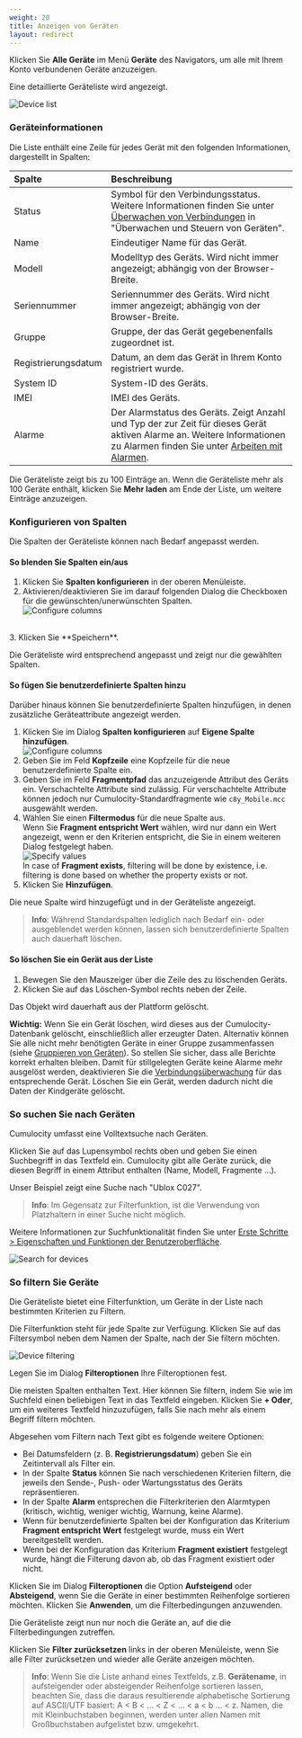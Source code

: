 ```yaml
---
weight: 20
title: Anzeigen von Geräten
layout: redirect
---
```


Klicken Sie **Alle Geräte** im Menü **Geräte** des Navigators, um alle mit Ihrem Konto verbundenen Geräte anzuzeigen. 

Eine detaillierte Geräteliste wird angezeigt.

![Device list](/images/benutzerhandbuch/DeviceManagement/devmgmt-devices-alldevices.png)

### Geräteinformationen

Die Liste enthält eine Zeile für jedes Gerät mit den folgenden Informationen, dargestellt in Spalten:

<table>
<thead>
<Column width = 150>
<tr>
<th style="text-align:left">Spalte</th>
<th style="text-align:left">Beschreibung</th>
</tr>
</thead>
<tbody>
<tr>
<td style="text-align:left">Status</td>
<td style="text-align:left">Symbol für den Verbindungsstatus. Weitere Informationen finden Sie unter <a href="#connection-monitoring" class="no-ajaxy">Überwachen von Verbindungen</a> in "Überwachen und Steuern von Geräten".</td>
</tr>
<tr>
<td style="text-align:left">Name</td>
<td style="text-align:left">Eindeutiger Name für das Gerät.</td>
</tr>
<tr>
<td style="text-align:left">Modell</td>
<td style="text-align:left">Modelltyp des Geräts. Wird nicht immer angezeigt; abhängig von der Browser-Breite.</td>
</tr>
<tr>
<td style="text-align:left">Seriennummer</td>
<td style="text-align:left">Seriennummer des Geräts. Wird nicht immer angezeigt; abhängig von der Browser-Breite.</td>
</tr>
<tr>
<td style="text-align:left">Gruppe</td>
<td style="text-align:left">Gruppe, der das Gerät gegebenenfalls zugeordnet ist.</td>
</tr>
<tr>
<td style="text-align:left">Registrierungsdatum</td>
<td style="text-align:left">Datum, an dem das Gerät in Ihrem Konto registriert wurde.</td>
</tr>
<tr>
<td style="text-align:left">System ID</td>
<td style="text-align:left">System-ID des Geräts.</td>
</tr>
<tr>
<td style="text-align:left">IMEI</td>
<td style="text-align:left">IMEI des Geräts.</td>
</tr>
<tr>
<td style="text-align:left">Alarme</td>
<td style="text-align:left">Der Alarmstatus des Geräts. Zeigt Anzahl und Typ der zur Zeit für dieses Gerät aktiven Alarme an. Weitere Informationen zu Alarmen finden Sie unter <a href="#alarm-monitoring" class="no-ajaxy">Arbeiten mit Alarmen</a>.</td>
</tr>
</tbody>
</table>

Die Geräteliste zeigt bis zu 100 Einträge an. Wenn die Geräteliste mehr als 100 Geräte enthält, klicken Sie **Mehr laden** am Ende der Liste, um weitere Einträge anzuzeigen.

### Konfigurieren von Spalten

Die Spalten der Geräteliste können nach Bedarf angepasst werden.

#### So blenden Sie Spalten ein/aus

1. Klicken Sie **Spalten konfigurieren** in der oberen Menüleiste.
2. Aktivieren/deaktivieren Sie im darauf folgenden Dialog die Checkboxen für die gewünschten/unerwünschten Spalten. <br>![Configure columns](/images/benutzerhandbuch/DeviceManagement/devmgmt-device-list-configure-columns.png)
<br>
3. Klicken Sie **Speichern**.

Die Geräteliste wird entsprechend angepasst und zeigt nur die gewählten Spalten. 

#### So fügen Sie benutzerdefinierte Spalten hinzu

Darüber hinaus können Sie benutzerdefinierte Spalten hinzufügen, in denen zusätzliche Geräteattribute angezeigt werden.

1. Klicken Sie im Dialog **Spalten konfigurieren** auf **Eigene Spalte hinzufügen**.<br>
![Configure columns](/images/benutzerhandbuch/DeviceManagement/devmgmt-device-list-custom-column.png)<br>
2. Geben Sie im Feld **Kopfzeile** eine Kopfzeile für die neue benutzerdefinierte Spalte ein.  
3. Geben Sie im Feld **Fragmentpfad** das anzuzeigende Attribut des Geräts ein. Verschachtelte Attribute sind zulässig. Für verschachtelte Attribute können jedoch nur Cumulocity-Standardfragmente wie `c8y_Mobile.mcc` ausgewählt werden.
4. Wählen Sie einen **Filtermodus** für die neue Spalte aus. <br>
Wenn Sie **Fragment entspricht Wert** wählen, wird nur dann ein Wert angezeigt, wenn er den Kriterien entspricht, die Sie in einem weiteren Dialog festgelegt haben.<br>
![Specify values](/images/benutzerhandbuch/DeviceManagement/devmgmt-device-list-custom-column.png)
<br>In case of **Fragment exists**, filtering will be done by existence, i.e. filtering is done based on whether the property exists or not.    
5. Klicken Sie **Hinzufügen**.

Die neue Spalte wird hinzugefügt und in der Geräteliste angezeigt.

> **Info**: Während Standardspalten lediglich nach Bedarf ein- oder ausgeblendet werden können, lassen sich benutzerdefinierte Spalten auch dauerhaft löschen.

#### So löschen Sie ein Gerät aus der Liste

1. Bewegen Sie den Mauszeiger über die Zeile des zu löschenden Geräts. 
2. Klicken Sie auf das Löschen-Symbol rechts neben der Zeile. 

Das Objekt wird dauerhaft aus der Plattform gelöscht.

**Wichtig:** Wenn Sie ein Gerät löschen, wird dieses aus der Cumulocity-Datenbank gelöscht, einschließlich aller erzeugter Daten. Alternativ können Sie alle nicht mehr benötigten Geräte in einer Gruppe zusammenfassen (siehe [Gruppieren von Geräten](#grouping-devices)). So stellen Sie sicher, dass alle Berichte korrekt erhalten bleiben. Damit für stillgelegten Geräte keine Alarme mehr ausgelöst werden, deaktivieren Sie die [Verbindungsüberwachung](#connection-monitoring) für das entsprechende Gerät. Löschen Sie ein Gerät, werden dadurch nicht die Daten der Kindgeräte gelöscht.


### <a name="searching-devices"></a>So suchen Sie nach Geräten

Cumulocity umfasst eine Volltextsuche nach Geräten. 

Klicken Sie auf das Lupensymbol rechts oben und geben Sie einen Suchbegriff in das Textfeld ein. Cumulocity gibt alle Geräte zurück, die diesen Begriff in einem Attribut enthalten (Name, Modell, Fragmente ...).

Unser Beispiel zeigt eine Suche nach "Ublox C027". 

> **Info**: Im Gegensatz zur Filterfunktion, ist die Verwendung von Platzhaltern in einer Suche nicht möglich.

Weitere Informationen zur Suchfunktionalität finden Sie unter [Erste Schritte > Eigenschaften und Funktionen der Benutzeroberfläche](/benutzerhandbuch/getting-started-de#gui-features). 

![Search for devices](/images/benutzerhandbuch/DeviceManagement/devmgmt-search.png)

### <a name="filtering-devices"></a>So filtern Sie Geräte

Die Geräteliste bietet eine Filterfunktion, um Geräte in der Liste nach bestimmten Kriterien zu Filtern. 

Die Filterfunktion steht für jede Spalte zur Verfügung. Klicken Sie auf das Filtersymbol neben dem Namen der Spalte, nach der Sie filtern möchten. 

![Device filtering](/images/benutzerhandbuch/DeviceManagement/devmgmt-devices-filter.png)

Legen Sie im Dialog **Filteroptionen** Ihre Filteroptionen fest.

Die meisten Spalten enthalten Text. Hier können Sie filtern, indem Sie wie im Suchfeld einen beliebigen Text in das Textfeld eingeben. Klicken Sie **+ Oder**, um ein weiteres Textfeld hinzuzufügen, falls Sie nach mehr als einem Begriff filtern möchten. 

Abgesehen vom Filtern nach Text gibt es folgende weitere Optionen:

* Bei Datumsfeldern (z. B. **Registrierungsdatum**) geben Sie ein Zeitintervall als Filter ein. 
* In der Spalte **Status** können Sie nach verschiedenen Kriterien filtern, die jeweils den Sende-, Push- oder Wartungsstatus des Geräts repräsentieren.
* In der Spalte **Alarm** entsprechen die Filterkriterien den Alarmtypen (kritisch, wichtig, weniger wichtig, Warnung, keine Alarme).
* Wenn für benutzerdefinierte Spalten bei der Konfiguration das Kriterium **Fragment entspricht Wert** festgelegt wurde, muss ein Wert bereitgestellt werden.
* Wenn bei der Konfiguration das Kriterium **Fragment existiert** festgelegt wurde, hängt die Filterung davon ab, ob das Fragment existiert oder nicht.

Klicken Sie im Dialog **Filteroptionen** die Option **Aufsteigend** oder **Absteigend**, wenn Sie die Geräte in einer bestimmten Reihenfolge sortieren möchten. Klicken Sie **Anwenden**, um die Filterbedingungen anzuwenden. 

Die Geräteliste zeigt nun nur noch die Geräte an, auf die die Filterbedingungen zutreffen.

Klicken Sie **Filter zurücksetzen** links in der oberen Menüleiste, wenn Sie alle Filter zurücksetzen und wieder alle Geräte anzeigen möchten.

>**Info**: Wenn Sie die Liste anhand eines Textfelds, z.B. **Gerätename**, in aufsteigender oder absteigender Reihenfolge sortieren lassen, beachten Sie, dass die daraus resultierende alphabetische Sortierung auf ASCII/UTF basiert: A < B < ... < Z < ... < a < b ... < z. Namen, die mit Kleinbuchstaben beginnen, werden unter allen Namen mit Großbuchstaben aufgelistet bzw. umgekehrt.

